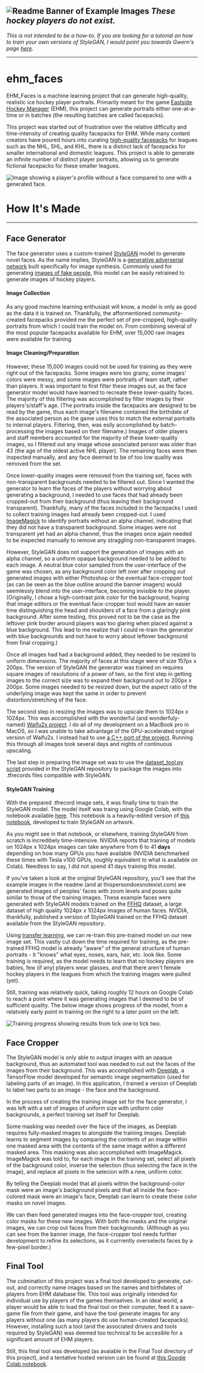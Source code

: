 ![Readme Banner of Example Images](https://raw.githubusercontent.com/colinrsmall/ehm_faces/master/readme_banner.png)
*These hockey players do not exist.*
---
*This is not intended to be a how-to. If you are looking for a tutorial on how to train your own versions of StyleGAN, I would point you towards Gwern's page [here](https://www.gwern.net/Faces).*

---
# ehm_faces
EHM_Faces is a machine learning project that can generate high-quality, realistic ice hockey player portraits. Primarily meant for the game [Eastside Hockey Manager](http://www.eastsidehockey.com/) (EHM), this project can generate portraits either one-at-a-time or in batches (the resulting batches are called facepacks).

This project was started out of frustration over the relative difficulty and time-intensity of creating quality facepacks for EHM. While many content creators have poured hours into curating [high-quality facepacks](https://steamcommunity.com/workshop/browse/?appid=301120&searchtext=&childpublishedfileid=0&browsesort=trend&section=readytouseitems&requiredtags%5B%5D=Player+Facepack) for leagues such as the NHL, SHL, and KHL, there is a distinct lack of facepacks for smaller international and domestic leagues. This project is able to generate an infinite number of distinct player portraits, allowing us to generate fictional facepacks for these smaller leagues.

![Image showing a player's profile without a face compared to one with a generated face.](https://raw.githubusercontent.com/colinrsmall/ehm_faces/master/face_to_no_face.png)

# How It's Made
---
## Face Generator
The face generator uses a custom-trained [StyleGAN](https://github.com/NVlabs/stylegan) model to generate novel faces. As the name implies, StyleGAN is a [generative adverserial network](https://en.wikipedia.org/wiki/Generative_adversarial_network) built specifically for image synthesis. Commonly used for generating [images of fake people](https://thispersondoesnotexist.com/), this model can be easily retrained to generate images of hockey players.

#### Image Collection
As any good machine learning enthusiast will know, a model is only as good as the data it is trained on. Thankfully, the afformentioned community-created facepacks provided me the perfect set of pre-cropped, high-quality portraits from which I could train the model on. From combining several of the most popular facepacks available for EHM, over 15,000 raw images were available for training.

#### Image Cleaning/Preparation
However, these 15,000 images could not be used for training as they were right out of the facepacks. Some images were too grainy, some images' colors were messy, and some images were portraits of team staff, rather than players. It was important to first filter these images out, as the face generator model would have learned to recreate these lower-quality faces. The majority of this filtering was accomplished by filter images by their players's/staff's age. (The portraits inside the facepacks are designed to be read by the game, thus each image's filename contained the birthdate of the associated person as the game uses this to match the external portraits to internal players. Filtering, then, was esily accomplished by batch-processing the images based on their filename.) Images of older players and staff members accounted for the majority of these lower-quality images, so I filtered out any image whose associated person was older than 43 (the age of the oldest active NHL player). The remaining faces were then inspected manually, and any face deemed to be of too low quality was removed from the set.

Once lower-quality images were removed from the training set, faces with non-transparent backgrounds needed to be filtered out. Since I wanted the generator to learn the faces of the players without worrying about generating a background, I needed to use faces that had already been cropped-out from their background (thus leaving their background transparent). Thankfully, many of the faces included in the facepacks I used to collect training images had already been cropped-out. I used [ImageMagick](https://www.google.com/search?q=imagemagick&oq=imagemag&aqs=chrome.0.0l4j69i57j0l3.2327j0j7&sourceid=chrome&ie=UTF-8) to identify portraits without an alpha channel, indicating that they did not have a transparent background. Some images were not transparent yet had an alpha channel, thus the images once again needed to be inspected manually to remove any straggling non-transparent images.

However, StyleGAN does not support the generation of images with an alpha channel, so a uniform opaque background needed to be added to each image. A neutral blue color sampled from the user-interface of the game was chosen, as any background color left over after cropping out generated images with either Photoshop or the eventual face-cropper tool (as can be seen as the blue outline around the banner imagers) would seemlessly blend into the user-interface, becoming invisible to the player. (Originally, I chose a high-contrast pink color for the background, hoping that image editors or the eventual face-cropper tool would have an easier time distinguishing the head and shoulders of a face from a glaringly pink background. After some testing, this proved not to be the case as the leftover pink border around players was too glaring when placed against a blue background. This lead to me realize that I could re-train the generator with blue backgrounds and not have to worry about leftover background from final cropping.)

Once all images had had a background added, they needed to be resized to uniform dimensions. The majority of faces at this stage were of size 157px x 200px. The version of StyleGAN the generator was trained on requires square images of resolutions of a power of two, so the first step in getting images to the correct size was to expand their background out to 200px x 200px. Some images needed to be resized down, but the aspect ratio of the underlying image was kept the same in order to prevent distortion/stretching of the face.

The second step in resizing the images was to upscale them to 1024px x 1024px. This was accomplished with the wonderful (and wonderfuly-named) [Waifu2x project](https://github.com/nagadomi/waifu2x). I do all of my development on a MacBook pro in MacOS, so I was unable to take advantage of the GPU-accelerated original version of Waifu2x. I instead had to use [a C++ port of the project](https://github.com/DeadSix27/waifu2x-converter-cpp). Running this through all images took several days and nights of continuous upscaling.

The last step in preparing the image set was to use the [dataset_tool.py script](https://github.com/NVlabs/stylegan/blob/master/dataset_tool.py) provided in the StyleGAN repository to package the images into .tfrecords files compatible with StyleGAN.

#### StyleGAN Training

With the prepared .tfrecord image sets, it was finally time to train the StyleGAN model. The model itself was traing using Google Colab, with the notebook available [here](https://colab.research.google.com/drive/1NH7bvTj-G-_Ji4XJV0mowRGwl5mrd0bV?usp=sharing). This notebook is a heavily-edited version of [this notebook](https://github.com/ak9250/stylegan-art/blob/master/styleganportraits.ipynb), developed to train StyleGAN on artwork. 

As you might see in that notebook, or elsewhere, training StyleGAN from scratch is incredibely time-intensive. NVIDIA reports that training of models on 1024px x 1024px images can take anywhere from 6 to 41 **days** depending on how many GPUs you have available (NVIDIA benchmarked these times with Tesla v100 GPUs, roughly equivalent to what is available on Colab). Needless to say, I did not spend 41 days training this model. 

If you've taken a look at the original StyleGAN repository, you'll see that the example images in the readme (and at thispersondoesnotexist.com) are generated images of peoples' faces with zoom levels and poses quite similar to those of the training images. These example faces were generated with StyleGAN models trained on the [FFHQ](https://github.com/NVlabs/ffhq-dataset) dataset, a large dataset of high quality 1024px x 1024px images of human faces. NVIDIA, thankfully, published a version of StyleGAN trained on the FFHQ dataset available from the StyleGAN repository.

Using [transfer learning](https://en.wikipedia.org/wiki/Transfer_learning), we can re-train this pre-trained model on our new image set. This vastly cut down the time required for training, as the pre-trained FFHQ model is already "aware" of the general structure of human portraits - it "knows" what eyes, noses, ears, hair, etc. look like. Some training is required, as the model needs to learn that no hockey players are babies, few (if any) players wear glasses, and that there aren't female hockey players in the leagues from which the training images were pulled (yet).

Still, training was relatively quick, taking roughly 12 hours on Google Colab to reach a point where it was generating images that I deemed to be of sufficient quality. The below image shows progress of the model, from a relatviely early point in training on the right to a later point on the left.

![Training progress showing results from tick one to tick two.](https://raw.githubusercontent.com/colinrsmall/ehm_faces/master/Training%20Progress.png)

## Face Cropper

The StyleGAN model is only able to output images with an opaque background, thus an automated tool was needed to cut out the faces of the images from their background. This was accomplished with [Deeplab](https://github.com/tensorflow/models/tree/master/research/deeplab), a TensorFlow model developed for semantic image segmentation (used for labeling parts of an image). In this application, I trained a version of Deeplab to label two parts to an image - the face and the background.

In the process of creating the training image set for the face generator, I was left with a set of images of uniform size with uniform color backgrounds, a perfect training set itself for Deeplab. 

Some masking was needed over the face of the images, as Deeplab requires fully-masked images to alongside the training images. Deeplab learns to segment images by comparing the contents of an image within one masked area with the contents of the same image within a different masked area. This masking was also accomplished with ImageMagick. ImageMagick was told to, for each image in the training set, select all pixels of the background color, inverse the selection (thus selecting the face in the image), and replace all pixels in the selecion with a new, uniform color.

By telling the Deeplab model that all pixels within the background-color mask were an image's background pixels and that all inside the face-colored mask were an image's face, Deeplab can learn to create these color masks on novel images.

We can then feed generated images into the face-cropper tool, creating color masks for these new images. With both the masks and the original images, we can crop out faces from their backgrounds. (Although as you can see from the banner image, the face-cropper tool needs further development to refine its selections, as it currrently overselects faces by a few-pixel border.)

## Final Tool

The culmination of this project was a final tool developed to generate, cut-out, and correctly name images based on the names and birthdates of players from EHM database file. This tool was originally intended for individual use by players of the games themselves. In an ideal world, a player would be able to load the final tool on their computer, feed it a save-game file from their game, and have the tool generate images for any players without one (as many players do use human-created facepacks). However, installing such a tool (and the associated drivers and tools required by StyleGAN) was deemed too technical to be accesible for a significant amount of EHM players. 

Still, this final tool was developed (as avaiable in the Final Tool directory of this project), and a tentative hosted version can be found at [this Google Colab notebook](https://colab.research.google.com/drive/18te6gZfn8NTptAkbuXEN7cj2SVSkHoTy?usp=sharing).
